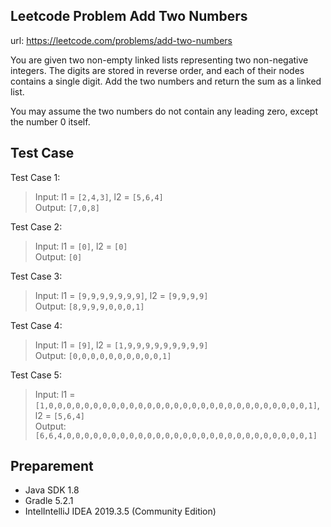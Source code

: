 
## Leetcode Problem Add Two Numbers
url: https://leetcode.com/problems/add-two-numbers

You are given two non-empty linked lists representing two non-negative integers. The digits are stored in reverse order, and each of their nodes contains a single digit. Add the two numbers and return the sum as a linked list.

You may assume the two numbers do not contain any leading zero, except the number 0 itself.

## Test Case

Test Case 1:
>Input: l1 = `[2,4,3]`, l2 = `[5,6,4]`\
>Output: `[7,0,8]`

Test Case 2:
>Input: l1 = `[0]`, l2 = `[0]`\
>Output: `[0]`

Test Case 3:
>Input: l1 = `[9,9,9,9,9,9,9]`, l2 = `[9,9,9,9]`\
>Output: `[8,9,9,9,0,0,0,1]`

Test Case 4:
>Input: l1 = `[9]`, l2 = `[1,9,9,9,9,9,9,9,9,9]`\
>Output: `[0,0,0,0,0,0,0,0,0,0,1]`

Test Case 5:
>Input: l1 = `[1,0,0,0,0,0,0,0,0,0,0,0,0,0,0,0,0,0,0,0,0,0,0,0,0,0,0,0,0,0,1]`, l2 = `[5,6,4]`\
>Output: `[6,6,4,0,0,0,0,0,0,0,0,0,0,0,0,0,0,0,0,0,0,0,0,0,0,0,0,0,0,0,1]`

## Preparement
* Java SDK 1.8
* Gradle 5.2.1
* IntelIntelliJ IDEA 2019.3.5 (Community Edition)


